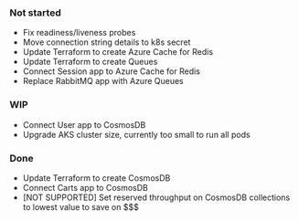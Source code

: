 ### Not started
* Fix readiness/liveness probes
* Move connection string details to k8s secret
* Update Terraform to create Azure Cache for Redis
* Update Terraform to create Queues
* Connect Session app to Azure Cache for Redis
* Replace RabbitMQ app with Azure Queues
### WIP
* Connect User app to CosmosDB
* Upgrade AKS cluster size, currently too small to run all pods
### Done
* Update Terraform to create CosmosDB
* Connect Carts app to CosmosDB
* [NOT SUPPORTED] Set reserved throughput on CosmosDB collections to lowest value to save on $$$